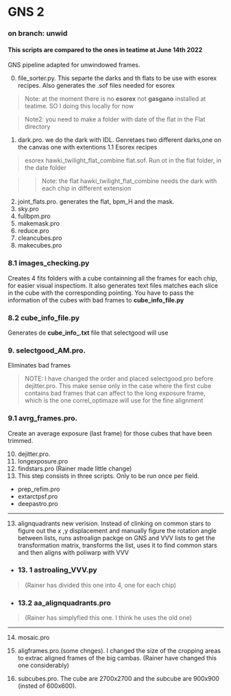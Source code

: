 # GNS 2
### on branch: unwid
#### This scripts are compared to the ones in teatime at June 14th 2022

GNS pipeline adapted for unwindowed frames. 

0. file_sorter.py. This separte the darks and th flats to be use with esorex recipes. Also generates the .sof files needed for esorex
> Note: at the moment there is no **esorex** not **gasgano** installed at teatime. SO I doing this locally for now

> Note2: you need to make a folder with date of the flat in the Flat directory
1. dark.pro. we do the dark with IDL. Genretaes two different darks,one on the canvas one with extentions
1.1 Esorex recipes

> esorex hawki_twilight_flat_combine flat.sof. Run ot in the flat folder, in the date folder

>>Note: the flat hawki_twilight_flat_combine needs the dark with each chip in different extension
2. joint_flats.pro. generates the flat, bpm_H and the mask.
3. sky.pro
4. fullbpm.pro
5. makemask.pro
6. reduce.pro
7. cleancubes.pro
8. makecubes.pro 

### 8.1 images_checking.py 
Creates 4 fits folders with a cube containning all the frames for each chip, for
easier visual inspectiom. It also generates text files matches each slice in the cube
with the corresponding pointing. You have to pass the information of the cubes with bad frames to **cube_info_file.py**

### 8.2 cube_info_file.py
Generates de **cube_info_<field>.txt** file that selectgood will use

### 9. selectgood_AM.pro. 
Eliminates bad frames
> NOTE: I have changed the order and placed selectgood.pro before dejitter.pro. This make sense only in the case where the first cube contains bad frames that can affect to the long exposure frame, which is the one correl_optimaze will use for the fine alignment

### 9.1 avrg_frames.pro. 
Create an average exposure (last frame) for those cubes that have been trimmed.

10. dejitter.pro.
11. longexposure.pro
12. findstars.pro (Rainer made little change)
13. This step consists in three scripts. Only to be run once per field.
* prep_refim.pro
* extarctpsf.pro
* deepastro.pro
___
13. alignquadrants new verision. 
Instead of clinking on common stars to figure out the x ,y displacement and manually figure the rotation angle between lists, runs astroalign packge on GNS and VVV lists to get the transformation matrix, transforms the list, uses it to find common stars and  then aligns with poliwarp with VVV
*  ### 13. 1 astroaling_VVV.py
>(Rainer has divided this one into 4, one for each chip)
* ### 13.2  aa_alignquadrants.pro
>(Rainer has simplyfied this one. I think he uses the old one)
___
14. mosaic.pro
15. aligframes.pro.(some chnges). I changed the size of the cropping areas to extrac aligned frames of the big  cambas.
(Rainer have changed this one considerably)

16. subcubes.pro. The cube are 2700x2700 and the subcube are 900x900 (insted of 600x600). 



